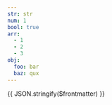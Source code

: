 ```yaml
---
str: str
num: 1
bool: true
arr:
  - 1
  - 2
  - 3
obj:
  foo: bar
  baz: qux
---
```


{{ JSON.stringify($frontmatter) }}
